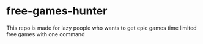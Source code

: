 # free-games-hunter
This repo is made for lazy people who wants to get epic games time limited free games with one command
